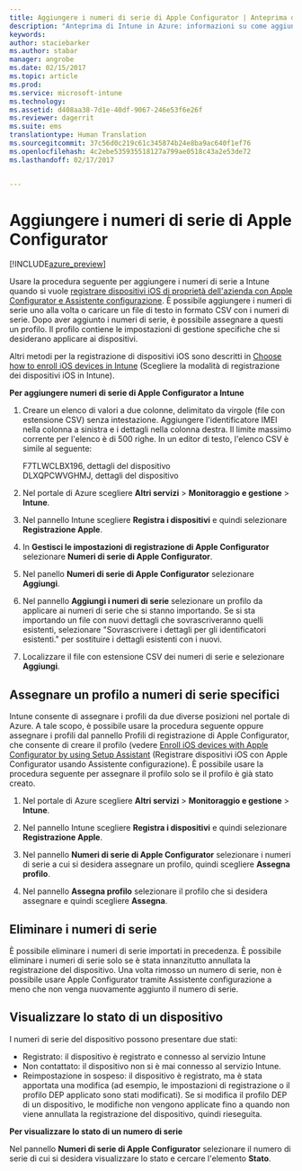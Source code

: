 ```yaml
---
title: Aggiungere i numeri di serie di Apple Configurator | Anteprima di Intune in Azure | Documentazione Microsoft
description: "Anteprima di Intune in Azure: informazioni su come aggiungere numeri di serie a dispositivi iOS di proprietà dell&quot;azienda con Apple Configurator."
keywords: 
author: staciebarker
ms.author: stabar
manager: angrobe
ms.date: 02/15/2017
ms.topic: article
ms.prod: 
ms.service: microsoft-intune
ms.technology: 
ms.assetid: d408aa38-7d1e-40df-9067-246e53f6e26f
ms.reviewer: dagerrit
ms.suite: ems
translationtype: Human Translation
ms.sourcegitcommit: 37c56d0c219c61c345874b24e8ba9ac640f1ef76
ms.openlocfilehash: 4c2ebe535935518127a799ae0518c43a2e53de72
ms.lasthandoff: 02/17/2017


---
```


# <a name="add-apple-configurator-serial-numbers"></a>Aggiungere i numeri di serie di Apple Configurator

[!INCLUDE[azure_preview](../includes/azure_preview.md)]

Usare la procedura seguente per aggiungere i numeri di serie a Intune quando si vuole [registrare dispositivi iOS di proprietà dell'azienda con Apple Configurator e Assistente configurazione](enroll-ios-devices-with-apple-configurator-and-setup-assistant.md). È possibile aggiungere i numeri di serie uno alla volta o caricare un file di testo in formato CSV con i numeri di serie. Dopo aver aggiunto i numeri di serie, è possibile assegnare a questi un profilo. Il profilo contiene le impostazioni di gestione specifiche che si desiderano applicare ai dispositivi.

Altri metodi per la registrazione di dispositivi iOS sono descritti in [Choose how to enroll iOS devices in Intune](choose-ios-enrollment-method.md) (Scegliere la modalità di registrazione dei dispositivi iOS in Intune).

**Per aggiungere numeri di serie di Apple Configurator a Intune**

1. Creare un elenco di valori a due colonne, delimitato da virgole (file con estensione CSV) senza intestazione. Aggiungere l'identificatore IMEI nella colonna a sinistra e i dettagli nella colonna destra. Il limite massimo corrente per l'elenco è di 500 righe. In un editor di testo, l'elenco CSV è simile al seguente:

    F7TLWCLBX196, dettagli del dispositivo</br>
    DLXQPCWVGHMJ, dettagli del dispositivo

2. Nel portale di Azure scegliere **Altri servizi** > **Monitoraggio e gestione** > **Intune**.

3.  Nel pannello Intune scegliere **Registra i dispositivi** e quindi selezionare **Registrazione Apple**.

4. In **Gestisci le impostazioni di registrazione di Apple Configurator** selezionare **Numeri di serie di Apple Configurator**.

5. Nel panello **Numeri di serie di Apple Configurator** selezionare **Aggiungi**.

6. Nel pannello **Aggiungi i numeri di serie** selezionare un profilo da applicare ai numeri di serie che si stanno importando. Se si sta importando un file con nuovi dettagli che sovrascriveranno quelli esistenti, selezionare "Sovrascrivere i dettagli per gli identificatori esistenti." per sostituire i dettagli esistenti con i nuovi.

7. Localizzare il file con estensione CSV dei numeri di serie e selezionare **Aggiungi**.

## <a name="assign-a-profile-to-specific-serial-numbers"></a>Assegnare un profilo a numeri di serie specifici

Intune consente di assegnare i profili da due diverse posizioni nel portale di Azure. A tale scopo, è possibile usare la procedura seguente oppure assegnare i profili dal pannello Profili di registrazione di Apple Configurator, che consente di creare il profilo (vedere [Enroll iOS devices with Apple Configurator by using Setup Assistant](enroll-ios-devices-with-apple-configurator-and-setup-assistant.md) (Registrare dispositivi iOS con Apple Configurator usando Assistente configurazione). È possibile usare la procedura seguente per assegnare il profilo solo se il profilo è già stato creato.

1. Nel portale di Azure scegliere **Altri servizi** > **Monitoraggio e gestione** > **Intune**.

2. Nel pannello Intune scegliere **Registra i dispositivi** e quindi selezionare **Registrazione Apple**.

3. Nel pannello **Numeri di serie di Apple Configurator** selezionare i numeri di serie a cui si desidera assegnare un profilo, quindi scegliere **Assegna profilo**.

4. Nel pannello **Assegna profilo** selezionare il profilo che si desidera assegnare e quindi scegliere **Assegna**.

## <a name="delete-serial-numbers"></a>Eliminare i numeri di serie
È possibile eliminare i numeri di serie importati in precedenza. È possibile eliminare i numeri di serie solo se è stata innanzitutto annullata la registrazione del dispositivo. Una volta rimosso un numero di serie, non è possibile usare Apple Configurator tramite Assistente configurazione a meno che non venga nuovamente aggiunto il numero di serie.

## <a name="view-the-state-of-a-device"></a>Visualizzare lo stato di un dispositivo
I numeri di serie del dispositivo possono presentare due stati:

- Registrato: il dispositivo è registrato e connesso al servizio Intune
- Non contattato: il dispositivo non si è mai connesso al servizio Intune.
- Reimpostazione in sospeso: il dispositivo è registrato, ma è stata apportata una modifica (ad esempio, le impostazioni di registrazione o il profilo DEP applicato sono stati modificati). Se si modifica il profilo DEP di un dispositivo, le modifiche non vengono applicate fino a quando non viene annullata la registrazione del dispositivo, quindi rieseguita.

**Per visualizzare lo stato di un numero di serie**

Nel pannello **Numeri di serie di Apple Configurator** selezionare il numero di serie di cui si desidera visualizzare lo stato e cercare l'elemento **Stato**.

